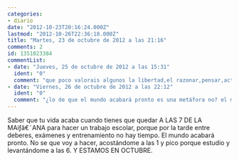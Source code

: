 ```yaml
---
categories:
- diario
date: "2012-10-23T20:16:24.000Z"
lastmod: "2012-10-26T22:36:18.000Z"
title: "Martes, 23 de octubre de 2012 a las 21:16"
comments: 2
id: 1351023384
commentList:
- date: "Jueves, 25 de octubre de 2012 a las 15:31"
  ident: "0"
  comment: "que poco valorais algunos la libertad,el razonar,pensar,actuar por uno mismo,vivir la vida tal y como desde el fondo de tu mente lo deseas,y no como se supone que deberías,o como ves hacer a la gente que te rodea,os meteis vosotros mismos en horarios tan restringentes,que luego no gozais la vida,con lo super chachi que es,con todos sus colores y sonidos y drogas sanas.."
- date: "Viernes, 26 de octubre de 2012 a las 22:12"
  ident: "0"
  comment: "¿lo de que el mundo acabará pronto es una metáfora no? el mundo no se va a acabar en diciembre y creo que ya lo sabemos todos. si te deprimes por eso, no te preocupes, que luego te sentirás como una verdadera estúpida/o"
---
```


Saber que tu vida acaba cuando tienes que quedar A LAS 7 DE LA MAíƒâ€˜ANA para hacer un trabajo escolar, porque por la tarde entre deberes, exámenes y entrenamiento no hay tiempo. El mundo acabará pronto. No se que voy a hacer, acostándome a las 1 y pico porque estudio y levantándome a las 6. Y ESTAMOS EN OCTUBRE.